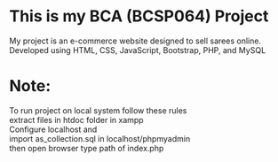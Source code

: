 <h1>This is my BCA (BCSP064) Project </h1>
<p>My project is an e-commerce website designed to sell sarees online. Developed using HTML, CSS, JavaScript, Bootstrap, PHP, and MySQL</p>
<h1>Note: </h1>
<p>To run project on local system follow these rules <br>extract files in htdoc folder in xampp <br> Configure localhost and <br> import as_collection.sql in localhost/phpmyadmin <br> then open browser type path of index.php</p>
